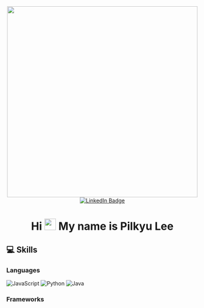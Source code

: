 <div id="header" align="center">
  <img src="https://media4.giphy.com/media/v1.Y2lkPTc5MGI3NjExNjVjM2JjNmQyNTBmMDE3MDVlNTJjMzBiNDE5ZmEyNjYxMjBkZDYzMyZjdD1n/hrlg3PhRwIrII/giphy.gif"
       width="500"/>
  <div id="badges">
    <a href="https://www.linkedin.com/in/pilkyu-lee-969a41224/">
      <img src="https://img.shields.io/badge/LinkedIn-blue?style=for-the-badge&logo=linkedin&logoColor=white"     alt="LinkedIn Badge"/>
    </a>
  </div>
  <h1>
    Hi
    <img src="https://media.giphy.com/media/hvRJCLFzcasrR4ia7z/giphy.gif" width="30px" height="30px"/>
    My name is Pilkyu Lee
</h1>
</div>


## 💻 Skills

### Languages
<img alt="JavaScript" src ="https://img.shields.io/badge/JavaScript-F7DF1E.svg?&style=for-the-badge&logo=JavaScript&logoColor=white"/> <img alt="Python" src ="https://img.shields.io/badge/Python-3776AB.svg?&style=for-the-badge&logo=Python&logoColor=white"/> <img alt="Java" src="https://img.shields.io/badge/Java-ED8B00?style=for-the-badge&logo=openjdk&logoColor=white"/>

### Frameworks

